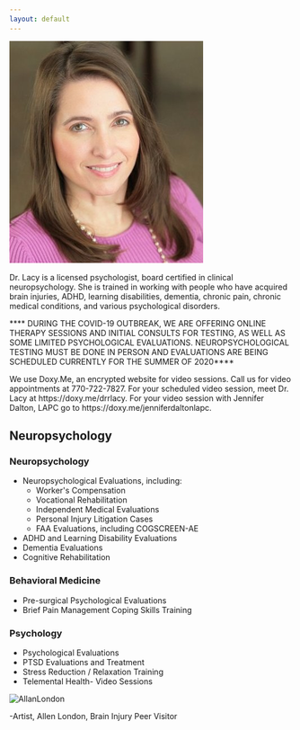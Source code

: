 ```yaml
---
layout: default
---
```


<div class="about-dr-lacy">
  <img src="images/rachel-lacy.jpg">
  <p>
    Dr. Lacy is a licensed psychologist, board certified in clinical neuropsychology. She is trained in working
    with people who have acquired brain injuries, ADHD, learning disabilities, dementia, chronic pain,
    chronic medical conditions, and various psychological disorders.
    <p>
    
   **** DURING THE COVID-19 OUTBREAK, WE ARE OFFERING ONLINE THERAPY SESSIONS AND INITIAL CONSULTS FOR TESTING, AS WELL AS SOME LIMITED PSYCHOLOGICAL EVALUATIONS. NEUROPSYCHOLOGICAL TESTING MUST BE DONE IN PERSON AND EVALUATIONS ARE BEING SCHEDULED CURRENTLY FOR THE SUMMER OF 2020****
  <p>
   
  <p>
  We use Doxy.Me, an encrypted website for video sessions. Call us for video appointments at 770-722-7827.
  For your scheduled video session, meet Dr. Lacy at https://doxy.me/drrlacy.
  For your video session with Jennifer Dalton, LAPC go to https://doxy.me/jenniferdaltonlapc.
  </p>
  <div class="clear"></div>
</div>

## Neuropsychology

### Neuropsychology
* Neuropsychological Evaluations, including:
  * Worker's Compensation
  * Vocational Rehabilitation
  * Independent Medical Evaluations
  * Personal Injury Litigation Cases
  * FAA Evaluations, including COGSCREEN-AE 
* ADHD and Learning Disability Evaluations
* Dementia Evaluations
* Cognitive Rehabilitation

### Behavioral Medicine
* Pre-surgical Psychological Evaluations
* Brief Pain Management Coping Skills Training

### Psychology
* Psychological Evaluations
* PTSD Evaluations and Treatment
* Stress Reduction / Relaxation Training
* Telemental Health- Video Sessions

![AllanLondon](../images/AllanLondon.jpg)

-Artist, Allen London, Brain Injury Peer Visitor
